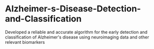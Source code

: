 # Alzheimer-s-Disease-Detection-and-Classification
Developed a reliable and accurate algorithm for the early detection and classification of Alzheimer's disease using neuroimaging data and other relevant biomarkers
